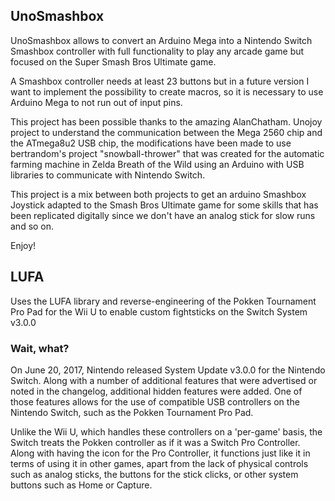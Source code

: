 ## UnoSmashbox 

UnoSmashbox allows to convert an Arduino Mega into a Nintendo Switch Smashbox controller with full functionality to play any arcade game but focused on the Super Smash Bros Ultimate game.

A Smashbox controller needs at least 23 buttons but in a future version I want to implement the possibility to create macros, so it is necessary to use Arduino Mega to not run out of input pins.

This project has been possible thanks to the amazing AlanChatham.
Unojoy project to understand the communication between the Mega 2560 chip and the ATmega8u2 USB chip, the modifications have been made to use bertrandom's project "snowball-thrower" that was created for the automatic farming machine in Zelda Breath of the Wild using an Arduino with USB libraries to communicate with Nintendo Switch.

This project is a mix between both projects to get an arduino Smashbox Joystick adapted to the Smash Bros Ultimate game for some skills that has been replicated digitally since we don't have an analog stick for slow runs and so on.

Enjoy!


## LUFA

Uses the LUFA library and reverse-engineering of the Pokken Tournament Pro Pad for the Wii U to enable custom fightsticks on the Switch System v3.0.0

### Wait, what?
On June 20, 2017, Nintendo released System Update v3.0.0 for the Nintendo Switch. Along with a number of additional features that were advertised or noted in the changelog, additional hidden features were added. One of those features allows for the use of compatible USB controllers on the Nintendo Switch, such as the Pokken Tournament Pro Pad.

Unlike the Wii U, which handles these controllers on a 'per-game' basis, the Switch treats the Pokken controller as if it was a Switch Pro Controller. Along with having the icon for the Pro Controller, it functions just like it in terms of using it in other games, apart from the lack of physical controls such as analog sticks, the buttons for the stick clicks, or other system buttons such as Home or Capture.

